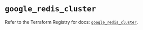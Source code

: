 # `google_redis_cluster`

Refer to the Terraform Registry for docs: [`google_redis_cluster`](https://registry.terraform.io/providers/hashicorp/google-beta/5.12.0/docs/resources/google_redis_cluster).
